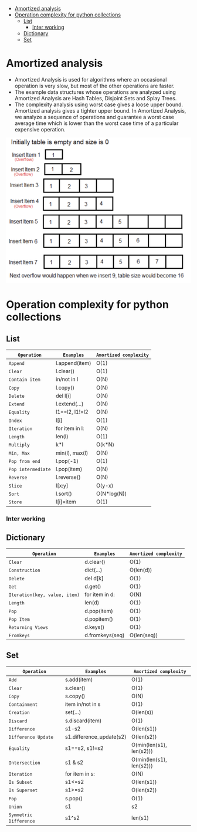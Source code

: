 - [Amortized analysis](#amortized-analysis)
- [Operation complexity for python collections](#operation-complexity-for-python-collections)
  - [List](#list)
    - [Inter working](#inter-working)
  - [Dictionary](#dictionary)
  - [Set](#set)

# Amortized analysis
* Amortized Analysis is used for algorithms where an occasional operation is very slow, but most of the other operations are faster. 
* The example data structures whose operations are analyzed using Amortized Analysis are Hash Tables, Disjoint Sets and Splay Trees. 
* The complexity analysis using worst case gives a loose upper bound. Amortized analysis gives a tighter upper bound. In Amortized Analysis, we analyze a sequence of operations and guarantee a worst case average time which is lower than the worst case time of a particular expensive operation. 

![](../gitbook/../.gitbook/assets/timecomplexity.png)

# Operation complexity for python collections
## List

| `Operation`| `Examples`| `Amortized complexity` | 
|---|---|---|
| `Append`| l.append(item) | O(1) |
| `Clear` | l.clear() |O(1) |
| `Contain item` |  in/not in l |O(N) |
|`Copy`|l.copy()|O(N)|
|`Delete`|del l[i]|O(N)|
|`Extend`|l.extend(…)|O(N)|
|`Equality`|l1==l2, l1!=l2|O(N)|
|`Index`|l[i]|O(1)|
|`Iteration`|for item in l:|O(N)|
|`Length`|len(l)|O(1)|
|`Multiply`|k*l|O(k*N)|
|`Min, Max`|min(l), max(l)|O(N)|
|`Pop from end`|l.pop(-1)|O(1)|
|`Pop intermediate`|l.pop(item)|O(N)|O(N)|Remove|l.remove(…)|O(N)|
|`Reverse`|l.reverse()|O(N)|
|`Slice`|l[x:y]|O(y-x)|
|`Sort`|l.sort()|O(N*log(N))|
|`Store`|l[i]=item|O(1)|

### Inter working

## Dictionary

| `Operation`| `Examples`| `Amortized complexity` | 
|---|---|---|
|`Clear`|d.clear()|O(1)|O(1)
|`Construction`|dict(…)|O(len(d))|O(len(d))
|`Delete`|del d[k]|O(1)|O(N)
|`Get`|d.get()|O(1)|O(N)
|`Iteration(key, value, item)`|for item in d:|O(N)|O(N)
|`Length`|len(d)|O(1)|O(1)
|`Pop`|d.pop(item)|O(1)|O(N)
|`Pop Item`|d.popitem()|O(1)|O(1)
|`Returning Views`|d.keys()|O(1)|O(1)
|`Fromkeys`|d.fromkeys(seq)|O(len(seq))|O(len(seq))

## Set

| `Operation`| `Examples`| `Amortized complexity` | 
|---|---|---|
|`Add`|s.add(item)|O(1)|
|`Clear`|s.clear()|O(1)|
|`Copy`|s.copy()|O(N)|
|`Containment`|item in/not in s|O(1)|
|`Creation`|set(…)|O(len(s))|
|`Discard`|s.discard(item)|O(1)|
|`Difference`|s1-s2|O(len(s1))|
|`Difference Update`|s1.difference_update(s2)|O(len(s2))|
|`Equality`|s1==s2, s1!=s2|O(min(len(s1), len(s2)))|
|`Intersection`|s1 & s2|O(min(len(s1), len(s2)))|
|`Iteration`|for item in s:|O(N)|
|`Is Subset`|s1<=s2|O(len(s1))|
|`Is Superset`|s1>=s2|O(len(s2))|
|`Pop`|s.pop()|O(1)|
|`Union`|s1|s2|O(len(s1)+len(s2))|
|`Symmetric Difference`|s1^s2|len(s1)|